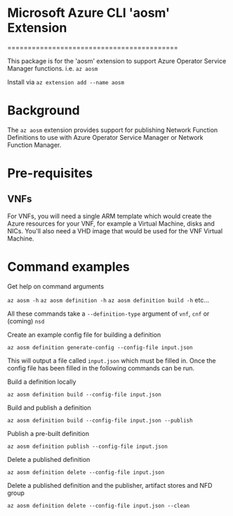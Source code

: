 # Microsoft Azure CLI 'aosm' Extension
==========================================

This package is for the 'aosm' extension to support Azure Operator Service Manager 
functions.
i.e. `az aosm`

Install via `az extension add --name aosm`


# Background
The `az aosm` extension provides support for publishing Network Function Definitions
to use with Azure Operator Service Manager or Network Function Manager.

# Pre-requisites
## VNFs
For VNFs, you will need a single ARM template which would create the Azure resources
for your VNF, for example a Virtual Machine, disks and NICs. You'll also need a VHD
image that would be used for the VNF Virtual Machine.

# Command examples

Get help on command arguments

`az aosm -h` 
`az aosm definition -h`
`az aosm definition build -h`
etc...

All these commands take a `--definition-type` argument of `vnf`, `cnf` or (coming) `nsd`

Create an example config file for building a definition

`az aosm definition generate-config --config-file input.json`

This will output a file called `input.json` which must be filled in. 
Once the config file has been filled in the following commands can be run.

Build a definition locally

`az aosm definition build --config-file input.json`

Build and publish a definition

`az aosm definition build --config-file input.json --publish`

Publish a pre-built definition

`az aosm definition publish --config-file input.json`

Delete a published definition

`az aosm definition delete --config-file input.json`

Delete a published definition and the publisher, artifact stores and NFD group

`az aosm definition delete --config-file input.json --clean`
